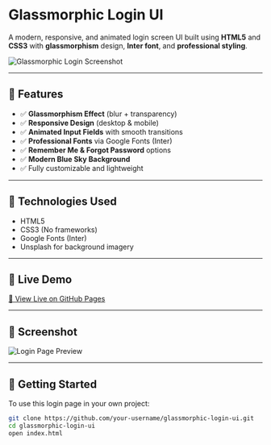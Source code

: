 # Glassmorphic Login UI

A modern, responsive, and animated login screen UI built using **HTML5** and **CSS3** with **glassmorphism** design, **Inter font**, and **professional styling**.

![Glassmorphic Login Screenshot](https://user-images.githubusercontent.com/your-image-placeholder.jpg)

---

## 🌟 Features

- ✅ **Glassmorphism Effect** (blur + transparency)
- ✅ **Responsive Design** (desktop & mobile)
- ✅ **Animated Input Fields** with smooth transitions
- ✅ **Professional Fonts** via Google Fonts (Inter)
- ✅ **Remember Me & Forgot Password** options
- ✅ **Modern Blue Sky Background**
- ✅ Fully customizable and lightweight

---

## 🔧 Technologies Used

- HTML5
- CSS3 (No frameworks)
- Google Fonts (Inter)
- Unsplash for background imagery

---

## 🚀 Live Demo

[🔗 View Live on GitHub Pages](https://your-username.github.io/glassmorphic-login-ui)

---

## 📸 Screenshot

![Login Page Preview](https://user-images.githubusercontent.com/your-screenshot-url.jpg)

---

## 📁 Getting Started

To use this login page in your own project:

```bash
git clone https://github.com/your-username/glassmorphic-login-ui.git
cd glassmorphic-login-ui
open index.html
